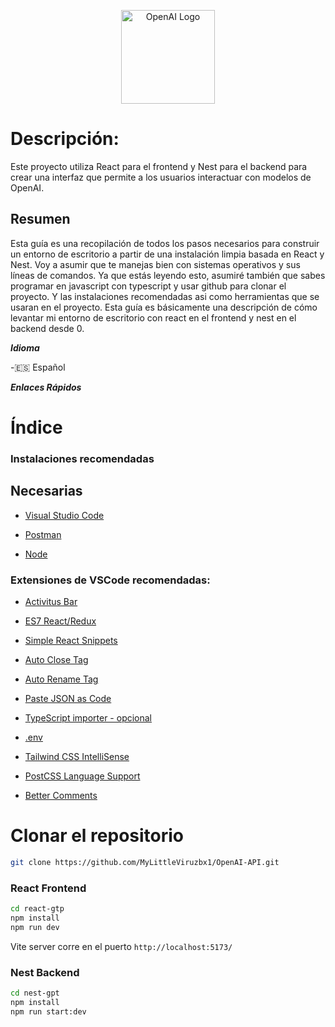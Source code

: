 <p align="center">
  <a href="https://docs.docker.com/" target="blank"><img src="https://devtalles.com/images/openai-white-shadow.png" width="150" height="150" alt="OpenAI Logo" /></a>
</p>

# Descripción:

Este proyecto utiliza React para el frontend y Nest para el backend para crear una interfaz que permite a los usuarios interactuar con modelos de OpenAI.

## Resumen

Esta guía es una recopilación de todos los pasos necesarios para construir un
entorno de escritorio a partir de una instalación limpia basada en React y Nest.
Voy a asumir que te manejas bien con sistemas operativos y sus líneas de comandos. 
Ya que estás leyendo esto, asumiré también que sabes programar en javascript con typescript 
y usar github para clonar el proyecto. Y las instalaciones recomendadas asi como herramientas 
que se usaran en el proyecto. Esta guía es básicamente una descripción de cómo levantar mi
entorno de escritorio con react en el frontend y nest en el backend desde 0.

***Idioma***

-🇪🇸 Español

***Enlaces  Rápidos***

# Índice

### Instalaciones recomendadas

## Necesarias

* [Visual Studio Code](https://code.visualstudio.com/)

* [Postman](https://www.postman.com/downloads/)

* [Node](https://nodejs.org/en)



### Extensiones de VSCode recomendadas:

* [Activitus Bar](https://marketplace.visualstudio.com/items?itemName=Gruntfuggly.activitusbar)

* [ES7 React/Redux](https://marketplace.visualstudio.com/items?itemName=dsznajder.es7-react-js-snippets)

* [Simple React Snippets](https://marketplace.visualstudio.com/items?itemName=burkeholland.simple-react-snippets)

* [Auto Close Tag](https://marketplace.visualstudio.com/items?itemName=formulahendry.auto-close-tag)

* [Auto Rename Tag](https://marketplace.visualstudio.com/items?itemName=formulahendry.auto-rename-tag)

* [Paste JSON as Code](https://marketplace.visualstudio.com/items?itemName=quicktype.quicktype)

* [TypeScript importer - opcional](https://marketplace.visualstudio.com/items?itemName=pmneo.tsimporter)

* [.env](https://marketplace.visualstudio.com/items?itemName=mikestead.dotenv)

* [Tailwind CSS IntelliSense](https://marketplace.visualstudio.com/items?itemName=bradlc.vscode-tailwindcss)

* [PostCSS Language Support](https://marketplace.visualstudio.com/items?itemName=csstools.postcss)

* [Better Comments](https://marketplace.visualstudio.com/items?itemName=aaron-bond.better-comments)

# Clonar el repositorio

```bash
git clone https://github.com/MyLittleViruzbx1/OpenAI-API.git

```

### React Frontend

```bash
cd react-gtp
npm install
npm run dev
```

Vite server corre en el puerto ```http://localhost:5173/```

### Nest Backend

```bash
cd nest-gpt
npm install
npm run start:dev
```
